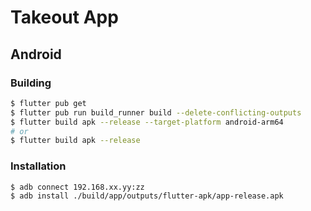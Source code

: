 # Takeout App

## Android

### Building

```sh
$ flutter pub get
$ flutter pub run build_runner build --delete-conflicting-outputs
$ flutter build apk --release --target-platform android-arm64
# or
$ flutter build apk --release
```

### Installation

```sh
$ adb connect 192.168.xx.yy:zz
$ adb install ./build/app/outputs/flutter-apk/app-release.apk
```
